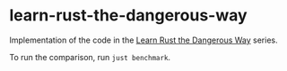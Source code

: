 # learn-rust-the-dangerous-way

Implementation of the code in the [Learn Rust the Dangerous Way](http://cliffle.com/p/dangerust/) series.

To run the comparison, run `just benchmark`.
